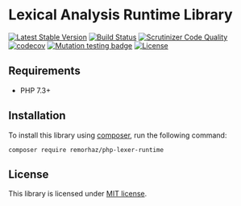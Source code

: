 # Lexical Analysis Runtime Library

[![Latest Stable Version](https://poser.pugx.org/remorhaz/lexer-runtime/v)](//packagist.org/packages/remorhaz/lexer-runtime)
[![Build Status](https://travis-ci.com/remorhaz/php-lexer-runtime.svg?branch=master)](https://travis-ci.com/remorhaz/php-lexer-runtime)
[![Scrutinizer Code Quality](https://scrutinizer-ci.com/g/remorhaz/php-lexer-runtime/badges/quality-score.png?b=master)](https://scrutinizer-ci.com/g/remorhaz/php-lexer-runtime/?branch=master)
[![codecov](https://codecov.io/gh/remorhaz/php-lexer-runtime/branch/master/graph/badge.svg)](https://codecov.io/gh/remorhaz/php-lexer-runtime)
[![Mutation testing badge](https://img.shields.io/endpoint?style=flat&url=https%3A%2F%2Fbadge-api.stryker-mutator.io%2Fgithub.com%2Fremorhaz%2Fphp-lexer-runtime%2Fmaster)](https://dashboard.stryker-mutator.io/reports/github.com/remorhaz/php-lexer-runtime/master)
[![License](https://poser.pugx.org/remorhaz/lexer-runtime/license)](//packagist.org/packages/remorhaz/lexer-runtime)

## Requirements
* PHP 7.3+

## Installation
To install this library using [composer](https://getcomposer.org/), run the following command:
```
composer require remorhaz/php-lexer-runtime
```

## License
This library is licensed under [MIT license](./LICENSE).
